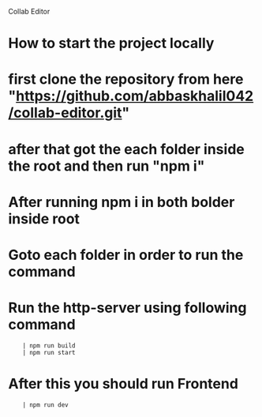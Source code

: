 Collab Editor

# How to start the project locally

# first clone the repository from here "https://github.com/abbaskhalil042/collab-editor.git"

# after that got the each folder inside the root and then run "npm i"

# After running npm i in both bolder inside root

# Goto each folder in order to run the command

# Run the http-server using following command

        | npm run build
        | npm run start

# After this you should run Frontend

        | npm run dev
